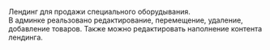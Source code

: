 Лендинг для продажи специального оборудывания.  
В админке реальзовано редактирование, перемещение, удаление, добавление товаров. Также можно редактировать наполнение контента лендинга. 
